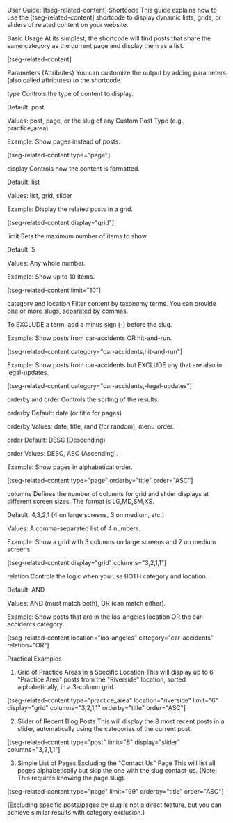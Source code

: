 User Guide: [tseg-related-content] Shortcode
This guide explains how to use the [tseg-related-content] shortcode to display dynamic lists, grids, or sliders of related content on your website.

Basic Usage
At its simplest, the shortcode will find posts that share the same category as the current page and display them as a list.

[tseg-related-content]

Parameters (Attributes)
You can customize the output by adding parameters (also called attributes) to the shortcode.

type
Controls the type of content to display.

Default: post

Values: post, page, or the slug of any Custom Post Type (e.g., practice_area).

Example: Show pages instead of posts.

[tseg-related-content type="page"]

display
Controls how the content is formatted.

Default: list

Values: list, grid, slider

Example: Display the related posts in a grid.

[tseg-related-content display="grid"]

limit
Sets the maximum number of items to show.

Default: 5

Values: Any whole number.

Example: Show up to 10 items.

[tseg-related-content limit="10"]

category and location
Filter content by taxonomy terms. You can provide one or more slugs, separated by commas.

To EXCLUDE a term, add a minus sign (-) before the slug.

Example: Show posts from car-accidents OR hit-and-run.

[tseg-related-content category="car-accidents,hit-and-run"]

Example: Show posts from car-accidents but EXCLUDE any that are also in legal-updates.

[tseg-related-content category="car-accidents,-legal-updates"]

orderby and order
Controls the sorting of the results.

orderby Default: date (or title for pages)

orderby Values: date, title, rand (for random), menu_order.

order Default: DESC (Descending)

order Values: DESC, ASC (Ascending).

Example: Show pages in alphabetical order.

[tseg-related-content type="page" orderby="title" order="ASC"]

columns
Defines the number of columns for grid and slider displays at different screen sizes. The format is LG,MD,SM,XS.

Default: 4,3,2,1 (4 on large screens, 3 on medium, etc.)

Values: A comma-separated list of 4 numbers.

Example: Show a grid with 3 columns on large screens and 2 on medium screens.

[tseg-related-content display="grid" columns="3,2,1,1"]

relation
Controls the logic when you use BOTH category and location.

Default: AND

Values: AND (must match both), OR (can match either).

Example: Show posts that are in the los-angeles location OR the car-accidents category.

[tseg-related-content location="los-angeles" category="car-accidents" relation="OR"]

Practical Examples
1. Grid of Practice Areas in a Specific Location
This will display up to 6 "Practice Area" posts from the "Riverside" location, sorted alphabetically, in a 3-column grid.

[tseg-related-content type="practice_area" location="riverside" limit="6" display="grid" columns="3,2,1,1" orderby="title" order="ASC"]

2. Slider of Recent Blog Posts
This will display the 8 most recent posts in a slider, automatically using the categories of the current post.

[tseg-related-content type="post" limit="8" display="slider" columns="3,2,1,1"]

3. Simple List of Pages Excluding the "Contact Us" Page
This will list all pages alphabetically but skip the one with the slug contact-us. (Note: This requires knowing the page slug).

[tseg-related-content type="page" limit="99" orderby="title" order="ASC"]

(Excluding specific posts/pages by slug is not a direct feature, but you can achieve similar results with category exclusion.)
